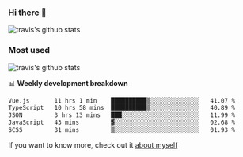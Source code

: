 ### Hi there 👋

<!--
**HondryTravis/HondryTravis** is a ✨ _special_ ✨ repository because its `README.md` (this file) appears on your GitHub profile.

Here are some ideas to get you started:

- 🔭 I’m currently working on ...
- 🌱 I’m currently learning ...
- 👯 I’m looking to collaborate on ...
- 🤔 I’m looking for help with ...
- 💬 Ask me about ...
- 📫 How to reach me: ...
- 😄 Pronouns: ...
- ⚡ Fun fact: ...
-->

![travis's github stats](https://github-readme-stats.vercel.app/api?username=HondryTravis&hide=stars)
### Most used
![travis's github stats](https://github-readme-stats.anuraghazra1.vercel.app/api/top-langs/?username=HondryTravis&layout=compact&hide_title=true)

📊 **Weekly development breakdown**

<!--START_SECTION:waka-->

```txt
Vue.js       11 hrs 1 min    ██████████▒░░░░░░░░░░░░░░   41.07 %
TypeScript   10 hrs 58 mins  ██████████▒░░░░░░░░░░░░░░   40.89 %
JSON         3 hrs 13 mins   ███░░░░░░░░░░░░░░░░░░░░░░   11.99 %
JavaScript   43 mins         ▓░░░░░░░░░░░░░░░░░░░░░░░░   02.68 %
SCSS         31 mins         ▒░░░░░░░░░░░░░░░░░░░░░░░░   01.93 %
```

<!--END_SECTION:waka-->

If you want to know more, check out it [about myself](https://hondrytravis.github.io/)
